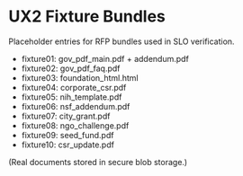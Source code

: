 # UX2 Fixture Bundles

Placeholder entries for RFP bundles used in SLO verification.
- fixture01: gov_pdf_main.pdf + addendum.pdf
- fixture02: gov_pdf_faq.pdf
- fixture03: foundation_html.html
- fixture04: corporate_csr.pdf
- fixture05: nih_template.pdf
- fixture06: nsf_addendum.pdf
- fixture07: city_grant.pdf
- fixture08: ngo_challenge.pdf
- fixture09: seed_fund.pdf
- fixture10: csr_update.pdf

(Real documents stored in secure blob storage.)
